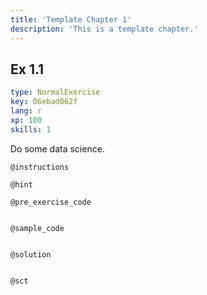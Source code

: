 ```yaml
---
title: 'Template Chapter 1'
description: 'This is a template chapter.'
---
```


## Ex 1.1

```yaml
type: NormalExercise
key: 06ebad062f
lang: r
xp: 100
skills: 1
```

Do some data science.

`@instructions`


`@hint`


`@pre_exercise_code`
```{r}

```

`@sample_code`
```{r}

```

`@solution`
```{r}

```

`@sct`
```{r}

```
